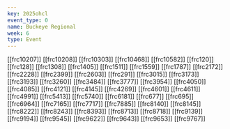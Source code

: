 ```yaml
---
key: 2025ohcl
event_type: 0
name: Buckeye Regional
week: 6
type: Event
---
```

[[frc10207]]
[[frc10208]]
[[frc10303]]
[[frc10468]]
[[frc10582]]
[[frc120]]
[[frc128]]
[[frc1308]]
[[frc1405]]
[[frc1511]]
[[frc1559]]
[[frc1787]]
[[frc2172]]
[[frc2228]]
[[frc2399]]
[[frc2603]]
[[frc291]]
[[frc3015]]
[[frc3173]]
[[frc3193]]
[[frc3260]]
[[frc3484]]
[[frc3777]]
[[frc3954]]
[[frc4050]]
[[frc4085]]
[[frc4121]]
[[frc4145]]
[[frc4269]]
[[frc4601]]
[[frc4611]]
[[frc4991]]
[[frc5413]]
[[frc5740]]
[[frc6181]]
[[frc677]]
[[frc695]]
[[frc6964]]
[[frc7165]]
[[frc7717]]
[[frc7885]]
[[frc8140]]
[[frc8145]]
[[frc8222]]
[[frc8243]]
[[frc8393]]
[[frc8713]]
[[frc8718]]
[[frc9139]]
[[frc9194]]
[[frc9545]]
[[frc9622]]
[[frc9643]]
[[frc9653]]
[[frc9767]]
